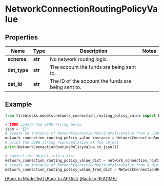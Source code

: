 # NetworkConnectionRoutingPolicyValue


## Properties

Name | Type | Description | Notes
------------ | ------------- | ------------- | -------------
**scheme** | **str** | No network routing logic. | 
**dst_type** | **str** | The account the funds are being sent to. | 
**dst_id** | **str** | The ID of the account the funds are being sent to. | 

## Example

```python
from fireblocks.models.network_connection_routing_policy_value import NetworkConnectionRoutingPolicyValue

# TODO update the JSON string below
json = "{}"
# create an instance of NetworkConnectionRoutingPolicyValue from a JSON string
network_connection_routing_policy_value_instance = NetworkConnectionRoutingPolicyValue.from_json(json)
# print the JSON string representation of the object
print(NetworkConnectionRoutingPolicyValue.to_json())

# convert the object into a dict
network_connection_routing_policy_value_dict = network_connection_routing_policy_value_instance.to_dict()
# create an instance of NetworkConnectionRoutingPolicyValue from a dict
network_connection_routing_policy_value_from_dict = NetworkConnectionRoutingPolicyValue.from_dict(network_connection_routing_policy_value_dict)
```
[[Back to Model list]](../README.md#documentation-for-models) [[Back to API list]](../README.md#documentation-for-api-endpoints) [[Back to README]](../README.md)


